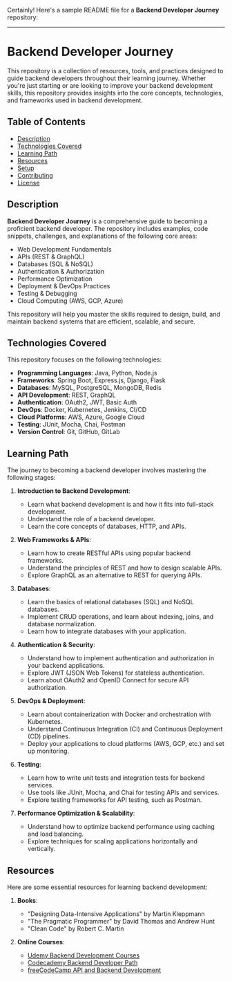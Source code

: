 Certainly! Here's a sample README file for a **Backend Developer Journey** repository:

---

# Backend Developer Journey

This repository is a collection of resources, tools, and practices designed to guide backend developers throughout their learning journey. Whether you're just starting or are looking to improve your backend development skills, this repository provides insights into the core concepts, technologies, and frameworks used in backend development.

## Table of Contents

- [Description](#description)
- [Technologies Covered](#technologies-covered)
- [Learning Path](#learning-path)
- [Resources](#resources)
- [Setup](#setup)
- [Contributing](#contributing)
- [License](#license)

## Description

**Backend Developer Journey** is a comprehensive guide to becoming a proficient backend developer. The repository includes examples, code snippets, challenges, and explanations of the following core areas:

- Web Development Fundamentals
- APIs (REST & GraphQL)
- Databases (SQL & NoSQL)
- Authentication & Authorization
- Performance Optimization
- Deployment & DevOps Practices
- Testing & Debugging
- Cloud Computing (AWS, GCP, Azure)

This repository will help you master the skills required to design, build, and maintain backend systems that are efficient, scalable, and secure.

## Technologies Covered

This repository focuses on the following technologies:

- **Programming Languages**: Java, Python, Node.js
- **Frameworks**: Spring Boot, Express.js, Django, Flask
- **Databases**: MySQL, PostgreSQL, MongoDB, Redis
- **API Development**: REST, GraphQL
- **Authentication**: OAuth2, JWT, Basic Auth
- **DevOps**: Docker, Kubernetes, Jenkins, CI/CD
- **Cloud Platforms**: AWS, Azure, Google Cloud
- **Testing**: JUnit, Mocha, Chai, Postman
- **Version Control**: Git, GitHub, GitLab

## Learning Path

The journey to becoming a backend developer involves mastering the following stages:

1. **Introduction to Backend Development**:
   - Learn what backend development is and how it fits into full-stack development.
   - Understand the role of a backend developer.
   - Learn the core concepts of databases, HTTP, and APIs.

2. **Web Frameworks & APIs**:
   - Learn how to create RESTful APIs using popular backend frameworks.
   - Understand the principles of REST and how to design scalable APIs.
   - Explore GraphQL as an alternative to REST for querying APIs.

3. **Databases**:
   - Learn the basics of relational databases (SQL) and NoSQL databases.
   - Implement CRUD operations, and learn about indexing, joins, and database normalization.
   - Learn how to integrate databases with your application.

4. **Authentication & Security**:
   - Understand how to implement authentication and authorization in your backend applications.
   - Explore JWT (JSON Web Tokens) for stateless authentication.
   - Learn about OAuth2 and OpenID Connect for secure API authorization.

5. **DevOps & Deployment**:
   - Learn about containerization with Docker and orchestration with Kubernetes.
   - Understand Continuous Integration (CI) and Continuous Deployment (CD) pipelines.
   - Deploy your applications to cloud platforms (AWS, GCP, etc.) and set up monitoring.

6. **Testing**:
   - Learn how to write unit tests and integration tests for backend services.
   - Use tools like JUnit, Mocha, and Chai for testing APIs and services.
   - Explore testing frameworks for API testing, such as Postman.

7. **Performance Optimization & Scalability**:
   - Understand how to optimize backend performance using caching and load balancing.
   - Explore techniques for scaling applications horizontally and vertically.

## Resources

Here are some essential resources for learning backend development:

1. **Books**:
   - "Designing Data-Intensive Applications" by Martin Kleppmann
   - "The Pragmatic Programmer" by David Thomas and Andrew Hunt
   - "Clean Code" by Robert C. Martin

2. **Online Courses**:
   - [Udemy Backend Development Courses](https://www.udemy.com/)
   - [Codecademy Backend Developer Path](https://www.codecademy.com/)
   - [freeCodeCamp API and Backend Development](https://www.freecodecamp.org/)

